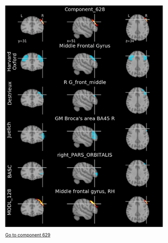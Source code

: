 


![628](preliminary/628.jpg "Component 628")

[Go to component 629](https://parietal-inria.github.io/MODL_atlas/1024/629 "Component 629")